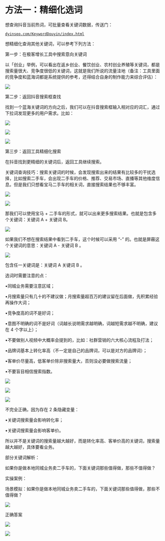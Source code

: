 # 方法一：精细化选词

想查询抖音当前热词，可批量查看关键词数据，传送门：

[`dyinseo.com/KeywordDouyin/index.html`](https://dyinseo.com/KeywordDouyin/index.html)

想精细化查询其他关键词，可以参考下列方法：

第一步：在极客增长工具中搜索意向关键词

以「创业」举例，可以看出在返乡创业、餐饮创业、农村创业养殖等关键词，都是搜索量很大、竞争度很低的关键词，这就是我们所说的流量洼地（备注：工具里面的竞争度和蓝海词都是系统提供的参考，还得结合自身的制作能力来综合评估）：

![](img/dc6bab0a07d154a6e7db9a5ace4281f9.png)

第二步：返回抖音搜索框查找

找到一个蓝海关键词的方向之后，我们可以在抖音搜索框输入相对应的词汇，通过下拉词发现更多的用户需求。比如：

![](img/3ff39d72fcb2a63071066287ffa72af5.png)

![](img/a3d4aea2b5363cdf0e4f9c662d6709f6.png)

![](img/732e2ceadb1ff240db751a3974e66b94.png)

第三步：返回工具精细化搜索

在抖音找到更精细的关键词后，返回工具继续搜索。

关键词查询技巧：搜索关键词的时候，会发现搜索出来的结果有比较多的干扰选择，比如搜索二手车，会出现二手车的价格、推荐、交易市场、直播等其他维度信息。但是我们只想看宝马二手车的相关词，直接搜索结果也不够丰富。

![](img/d8fe00abd7ea9f32ae9aece52d962d7d.png)

![](img/367fc12275a59ef56f502ba981aaf981.png)

那我们可以使用宝马 + 二手车的形式，就可以出来更多搜索结果。也就是包含多个关键词：关键词 A + 关键词 B。

![](img/b3af4f419c709b5e03e9d78350537c99.png)

如果我们不想在搜索结果中看到二手车，这个时候可以采用 “-” 的。也就是屏蔽这个关键词的意思：关键词 A - 关键词 B 。

![](img/cb8948907e64f497d2771296b2bdd104.png)

包含任一关键词是：关键词 A 关键词 B 。

选词时需要注意的点：

•同城业务需要注意区域；

•月搜索量只有几十的不建议做；月搜索量超百万的建议留在后面做，先积累经验再操作大词；

•竞争度高的词不是好词；

•意图不明确的词不是好词（词越长说明需求越明确，词越短需求越不明确，建议在 4 个字以上）；

•不要做别人视频中大概率会提到的，比如：社群营销的六大核心流程及打法；

•品牌词基本上转化率高（不一定是自己的品牌词，可以是对方的品牌词）；

•客单价尽量高，低客单价除非搜索量大，否则没必要做搜索流量；

•不要盲目相信搜索指数。

![](img/b13a5330830809d07dee2dbd5db098bd.png)

![](img/dd4333e85c7b8229ae4ca3a0284da285.png)

![](img/5297e77e12f2e0e2add2c225ed8c343a.png)

不完全正确，因为存在 2 条隐藏变量：

•关键词搜索量会影响转化率；

•关键词搜索量会影响客单价。

所以并不是关键词的搜索量越大越好，而是转化率高、客单价高的关键词，搜索量越大越好，具体要看业务。

部分关键词解析：

如果你是做本地同城业务卖二手车的，下面关键词那些值得做，那些不值得做？

实操案例：

场景模拟：如果你是做本地同城业务卖二手车的，下面关键词那些值得做，那些不值得做？

![](img/eb3208b78b555e600e3532ba3de92b59.png)

正确答案

![](img/2c0a4cfc19715deea361480f5a3c83fa.png)

![](img/75a2819e1a58997a8c18fd3150be6c39.png)
